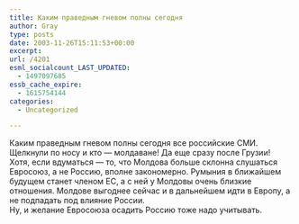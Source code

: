 ```yaml
---
title: Каким праведным гневом полны сегодня
author: Gray
type: posts
date: 2003-11-26T15:11:53+00:00
excerpt:
url: /4201
esml_socialcount_LAST_UPDATED:
  - 1497097685
essb_cache_expire:
  - 1615754144
categories:
  - Uncategorized

---
```








Каким праведным гневом полны сегодня все российские СМИ. Щелкнули по носу и кто &#8212; молдаване! Да еще сразу после Грузии!  
Хотя, если вдуматься &#8212; то, что Молдова больше склонна слушаться Евросоюз, а не Россию, вполне закономерно. Румыния в ближайшем будущем станет членом ЕС, а с ней у Молдовы очень близкие отношения. Молдове выгоднее сейчас и в дальнейшем идти в Европу, а не подпадать под влияние России.  
Ну, и желание Евросоюза осадить Россию тоже надо учитывать.